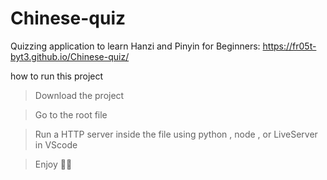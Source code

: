 # Chinese-quiz
Quizzing application to learn Hanzi and Pinyin for Beginners: https://fr05t-byt3.github.io/Chinese-quiz/

how to run this project 

> Download the project

> Go to the root file

> Run a HTTP server inside the file using python , node , or LiveServer in VScode

> Enjoy 👍🏾
